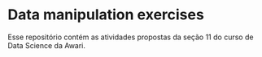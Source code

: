 # Data manipulation exercises

Esse repositório contém as atividades propostas da seção 11 do curso de Data Science da Awari.
